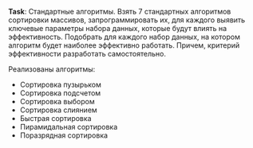 **Task**:
Стандартные алгоритмы.
Взять 7 стандартных алгоритмов сортировки массивов,
запрограммировать их, для каждого
выявить ключевые параметры набора данных, которые будут влиять на эффективность.
Подобрать для каждого набор данных, на котором алгоритм будет наиболее эффективно работать.
Причем, критерий эффективности разработать самостоятельно.

Реализованы алгоритмы:
* Сортировка пузырьком
* Сортировка подсчетом
* Сортировка выбором
* Сортировка слиянием
* Быстрая сортировка
* Пирамидальная сортировка
* Поразрядная сортировка
